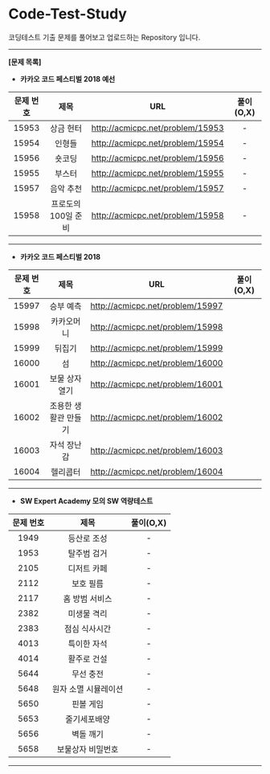 # Code-Test-Study

코딩테스트 기출 문제를 풀어보고 업로드하는 Repository 입니다.

------

**[문제 목록]**

* **카카오 코드 페스티벌 2018 예선**

| 문제 번호 |        제목         |               URL                | 풀이(O,X) |
| :-------: | :-----------------: | :------------------------------: | :-------: |
|   15953   |      상금 헌터      | http://acmicpc.net/problem/15953 |     -     |
|   15954   |       인형들        | http://acmicpc.net/problem/15954 |     -     |
|   15956   |       숏코딩        | http://acmicpc.net/problem/15956 |     -     |
|   15955   |       부스터        | http://acmicpc.net/problem/15955 |     -     |
|   15957   |      음악 추천      | http://acmicpc.net/problem/15957 |     -     |
|   15958   | 프로도의 100일 준비 | http://acmicpc.net/problem/15958 |     -     |

------

* **카카오 코드 페스티벌 2018**

| 문제 번호 |         제목         |               URL                | 풀이(O,X) |
| :-------: | :------------------: | :------------------------------: | :-------: |
|   15997   |      승부 예측       | http://acmicpc.net/problem/15997 |           |
|   15998   |      카카오머니      | http://acmicpc.net/problem/15998 |           |
|   15999   |        뒤집기        | http://acmicpc.net/problem/15999 |           |
|   16000   |          섬          | http://acmicpc.net/problem/16000 |           |
|   16001   |    보물 상자 열기    | http://acmicpc.net/problem/16001 |           |
|   16002   | 조용한 생활관 만들기 | http://acmicpc.net/problem/16002 |           |
|   16003   |     자석 장난감      | http://acmicpc.net/problem/16003 |           |
|   16004   |       헬리콥터       | http://acmicpc.net/problem/16004 |           |

------

* **SW Expert Academy 모의 SW 역량테스트**

| 문제 번호 |         제목         | 풀이(O,X) |
| :-------: | :------------------: | :-------: |
|   1949    |     등산로 조성      |     -     |
|   1953    |     탈주범 검거      |     -     |
|   2105    |     디저트 카페      |     -     |
|   2112    |      보호 필름       |     -     |
|   2117    |    홈 방범 서비스    |     -     |
|   2382    |     미생물 격리      |     -     |
|   2383    |    점심 식사시간     |     -     |
|   4013    |     특이한 자석      |     -     |
|   4014    |     활주로 건설      |     -     |
|   5644    |      무선 충전       |     -     |
|   5648    | 원자 소멸 시뮬레이션 |     -     |
|   5650    |      핀볼 게임       |     -     |
|   5653    |     줄기세포배양     |     -     |
|   5656    |      벽돌 깨기       |     -     |
|   5658    |  보물상자 비밀번호   |     -     |

------

